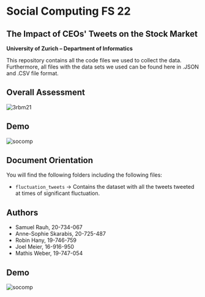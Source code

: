 
# Social Computing FS 22
## The Impact of CEOs' Tweets on the Stock Market

**University of Zurich – Department of Informatics**

This repository contains all the code files we used to collect the data. Furthermore, all files with the data sets we used can be found here in .JSON and .CSV file format.

## Overall Assessment
![3rbm21](https://user-images.githubusercontent.com/61362884/170583392-eef719ee-9977-4d0c-a681-609acdf12bdd.png)


## Demo
![socomp](https://user-images.githubusercontent.com/61362884/170485905-a14c9b64-effc-4790-aa11-0354c61b668a.gif)

## Document Orientation

You will find the following folders including the following files:

- `fluctuation_tweets` → Contains the dataset with all the tweets tweeted at times of significant fluctuation.


## Authors

- Samuel Rauh, 20-734-067
- Anne-Sophie Skarabis, 20-725-487
- Robin Hany, 19-746-759
- Joel Meier, 16-916-950
- Mathis Weber, 19-747-054

## Demo
![socomp](https://user-images.githubusercontent.com/61362884/170485905-a14c9b64-effc-4790-aa11-0354c61b668a.gif)

